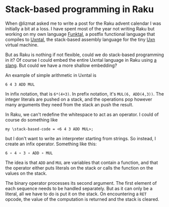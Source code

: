 # Stack-based programming in Raku

When @lizmat asked me to write a post for the Raku advent calendar I was initially a bit at a loss. I have spent most of the year not writing Raku but working on my own language [Funktal](), a postfix functional language that compiles to [Uxntal](), the stack-based assembly language for the tiny [Uxn]() virtual machine.

But as Raku is nothing if not flexible, could we do stack-based programming in it? Of course I could embed the entire Uxntal language in Raku using [a slang](). But could we have a more shallow embedding?

An example of simple arithmetic in Uxntal is

    6 4 3 ADD MUL

In infix notation, that is `6*(4+3)`. In prefix notation, it's `MUL(6, ADD(4,3))`. The integer literals are pushed on a stack, and the operations pop however many arguments they need from the stack an push the result.

In Raku, we can't redefine the whitespace to act as an operator. I could of course do something like

    my \stack-based-code = <6 4 3 ADD MUL>;

but I don't want to write an interpreter starting from strings. So instead, I create an infix operator. Something like this:

    6 ∘ 4 ∘ 3 ∘ ADD ∘ MUL

The idea is that `ADD` and `MUL` are variables that contain a function, and that the operator either puts literals on the stack or calls the function on the values on the stack.

The binary operator processes its second argument. The first element of each sequence needs to be handled separately. But as it can only be a literal, all we have to do is put it on the stack.
On encountering a `RET` opcode, the value of the computation is returned and the stack is cleared.


